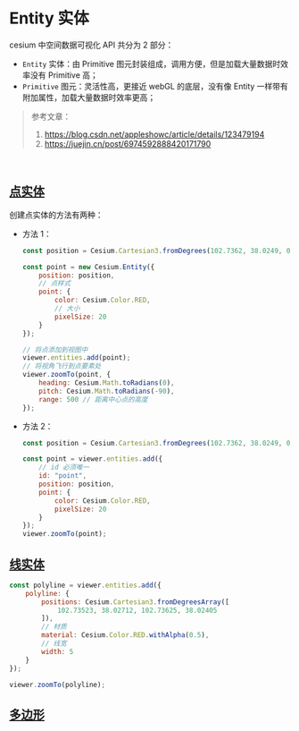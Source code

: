# Entity 实体

cesium 中空间数据可视化 API 共分为 2 部分：

- `Entity` 实体：由 Primitive 图元封装组成，调用方便，但是加载大量数据时效率没有 Primitive 高；
- `Primitive` 图元：灵活性高，更接近 webGL 的底层，没有像 Entity 一样带有附加属性，加载大量数据时效率更高；

>参考文章：
>
>1. https://blog.csdn.net/appleshowc/article/details/123479194
>2. https://juejin.cn/post/6974592888420171790



<br/>

## [点实体](http://cesium.xin/cesium/cn/Documentation1.62/PointGraphics.html)

创建点实体的方法有两种：

- 方法 1：

  ```js
  const position = Cesium.Cartesian3.fromDegrees(102.7362, 38.0249, 0);
  
  const point = new Cesium.Entity({
      position: position,
      // 点样式
      point: {
          color: Cesium.Color.RED,
          // 大小
          pixelSize: 20
      }
  });
  
  // 将点添加到视图中
  viewer.entities.add(point);
  // 将视角飞行到点要素处
  viewer.zoomTo(point, {
      heading: Cesium.Math.toRadians(0),
      pitch: Cesium.Math.toRadians(-90),
      range: 500 // 距离中心点的高度
  });
  ```

- 方法 2：

  ```js
  const position = Cesium.Cartesian3.fromDegrees(102.7362, 38.0249, 0);
  
  const point = viewer.entities.add({
      // id 必须唯一
      id: "point",
      position: position,
      point: {
          color: Cesium.Color.RED,
          pixelSize: 20
      }
  });
  viewer.zoomTo(point);
  ```



## [线实体](http://cesium.xin/cesium/cn/Documentation1.62/PolylineGraphics.html)

```js
const polyline = viewer.entities.add({
    polyline: {
        positions: Cesium.Cartesian3.fromDegreesArray([
            102.73523, 38.02712, 102.73625, 38.02405
        ]),
        // 材质
        material: Cesium.Color.RED.withAlpha(0.5),
        // 线宽
        width: 5
    }
});

viewer.zoomTo(polyline);
```



## [多边形](http://cesium.xin/cesium/cn/Documentation1.62/PolygonGraphics.html)

```js
```































